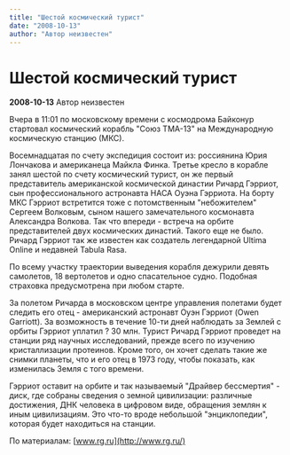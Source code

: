 ```yaml
---
title: "Шестой космический турист"
date: "2008-10-13"
author: "Автор неизвестен"
---
```


# Шестой космический турист

**2008-10-13** Автор неизвестен

Вчера в 11:01 по московскому времени с космодрома Байконур стартовал космический корабль "Союз ТМА-13" на Международную космическую станцию (МКС).

Восемнадцатая по счету экспедиция состоит из: россиянина Юрия Лончакова и американеца Майкла Финка. Третье кресло в корабле занял шестой по счету космический турист, он же первый представитель американской космической династии Ричард Гэрриот, сын профессионального астронавта НАСА Оуэна Гэрриота. На борту МКС Гэрриот встретится тоже с потомственным "небожителем" Сергеем Волковым, сыном нашего замечательного космонавта Александра Волкова. Так что впереди - встреча на орбите представителей двух космических династий. Такого еще не было. Ричард Гэрриот так же известен как создатель легендарной Ultima Online и недавней Tabula Rasa.

По всему участку траектории выведения корабля дежурили девять самолетов, 18 вертолетов и одно спасательное судно. Подобная страховка предусмотрена при любом старте.

За полетом Ричарда в московском центре управления полетами будет следить его отец - американский астронавт Оуэн Гэрриот (Owen Garriott). За возможность в течение 10-ти дней наблюдать за Землей с орбиты Гэрриот уплатил ? 30 млн. Турист Ричард Гэрриот проведет на станции ряд научных исследований, прежде всего по изучению кристаллизации протеинов. Кроме того, он хочет сделать такие же снимки планеты, что и его отец в 1973 году, чтобы показать, как изменилась Земля с того времени.

Гэрриот оставит на орбите и так называемый "Драйвер бессмертия" - диск, где собраны сведения о земной цивилизации: различные достижения, ДНК человека в цифровом виде, обращения землян к иным цивилизациям. Это что-то вроде небольшой "энциклопедии", которая будет находиться на станции.

По материалам: [www.rg.ru](http://www.rg.ru/)